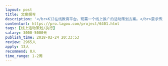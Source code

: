 ```yaml
---                
layout: post       
title: 文案撰写           
description: '</br>K12在线教育平台，现需一个线上推广的活动策划方案。</br>要求传递品牌优势和活动详情，方案需包括线上推广文案、预计传播量和分项预算。</br>'     
contenturl: https://pro.lagou.com/project/6401.html      
tags: [线上活动策划/执行]            
salary: 3000-5000元          
publish_time: 2018-02-24 20:33:53         
review: 2965人                   
apply: 13人                   
recommend: 0人                   
time_range: 1-2周              
---                 
```

